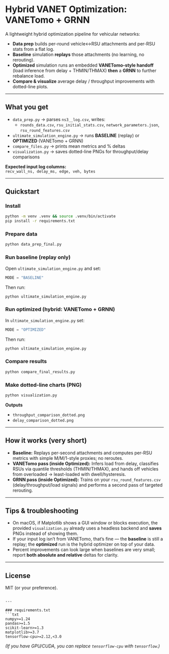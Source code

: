 # Hybrid VANET Optimization: VANETomo + GRNN

A lightweight hybrid optimization pipeline for vehicular networks:

- **Data prep** builds per-round vehicle↔RSU attachments and per-RSU stats from a flat log.
- **Baseline** simulation **replays** those attachments (no learning, no rerouting).
- **Optimized** simulation runs an embedded **VANETomo-style handoff** (load inference from delay + THMIN/THMAX) **then** a **GRNN** to further rebalance load.
- **Compare & visualize** average delay / throughput improvements with dotted-line plots.

---

## What you get

- `data_prep.py` → parses `ns3__log.csv`, writes:
  - `rounds_data.csv`, `rsu_initial_stats.csv`, `network_parameters.json`, `rsu_round_features.csv`
- `ultimate_simulation_engine.py` → runs **BASELINE** (replay) or **OPTIMIZED** (VANETomo + GRNN)
- `compare_files.py` → prints mean metrics and % deltas
- `visualization.py` → saves dotted-line PNGs for throughput/delay comparisons

**Expected input log columns:**  
`recv_wall_ns, delay_ms, edge, veh, bytes`

---

## Quickstart

### Install
```bash
python -m venv .venv && source .venv/bin/activate
pip install -r requirements.txt
````

### Prepare data

```bash
python data_prep_final.py
```

### Run baseline (replay only)

Open `ultimate_simulation_engine.py` and set:

```python
MODE = "BASELINE"
```

Then run:

```bash
python ultimate_simulation_engine.py
```

### Run optimized (hybrid: VANETomo + GRNN)

In `ultimate_simulation_engine.py` set:

```python
MODE = "OPTIMIZED"
```

Then run:

```bash
python ultimate_simulation_engine.py
```

### Compare results

```bash
python compare_final_results.py
```

### Make dotted-line charts (PNG)

```bash
python visualization.py
```

**Outputs**

* `throughput_comparison_dotted.png`
* `delay_comparison_dotted.png`

---

## How it works (very short)

* **Baseline:** Replays per-second attachments and computes per-RSU metrics with simple M/M/1-style proxies; no reroutes.
* **VANETomo pass (inside Optimized):** Infers load from delay, classifies RSUs via quantile thresholds (THMIN/THMAX), and hands off vehicles from overloaded → least-loaded with dwell/hysteresis.
* **GRNN pass (inside Optimized):** Trains on your `rsu_round_features.csv` (delay/throughput/load signals) and performs a second pass of targeted rerouting.

---

## Tips & troubleshooting

* On macOS, if Matplotlib shows a GUI window or blocks execution, the provided `visualization.py` already uses a headless backend and **saves** PNGs instead of showing them.
* If your input log isn’t from VANETomo, that’s fine — the **baseline** is still a replay; the **optimized** run is the hybrid optimizer on top of your data.
* Percent improvements can look large when baselines are very small; report **both absolute and relative** deltas for clarity.

---

## License

MIT (or your preference).

````

---

### requirements.txt
```txt
numpy>=1.24
pandas>=1.5
scikit-learn>=1.3
matplotlib>=3.7
tensorflow-cpu>=2.12,<3.0
````

*(If you have GPU/CUDA, you can replace `tensorflow-cpu` with `tensorflow`.)*
